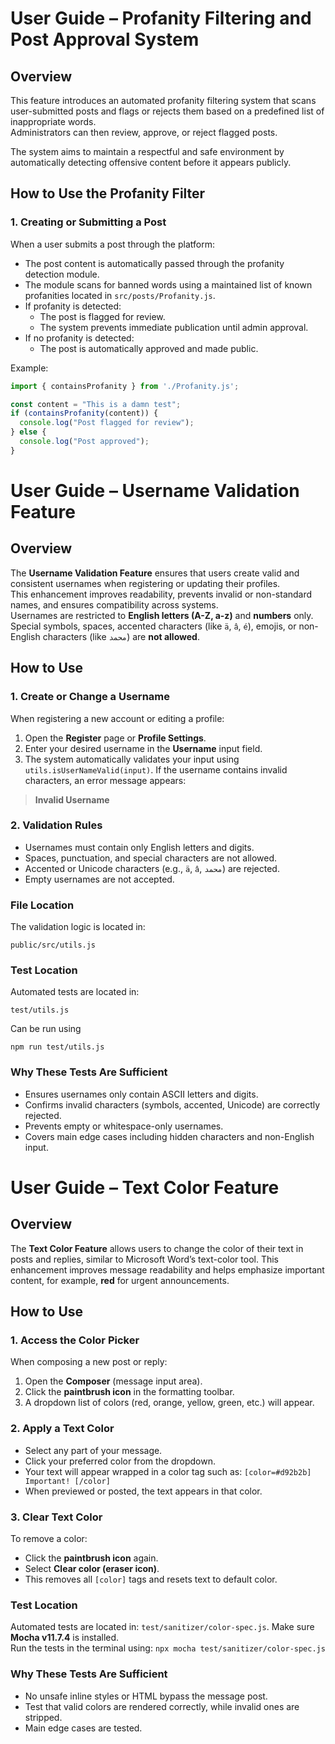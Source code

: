 # User Guide – Profanity Filtering and Post Approval System

## Overview
This feature introduces an automated profanity filtering system that scans user-submitted posts and flags or rejects them based on a predefined list of inappropriate words.  
Administrators can then review, approve, or reject flagged posts.

The system aims to maintain a respectful and safe environment by automatically detecting offensive content before it appears publicly.

## How to Use the Profanity Filter

### 1. Creating or Submitting a Post
When a user submits a post through the platform:
- The post content is automatically passed through the profanity detection module.
- The module scans for banned words using a maintained list of known profanities located in `src/posts/Profanity.js`.
- If profanity is detected:
  - The post is flagged for review.
  - The system prevents immediate publication until admin approval.
- If no profanity is detected:
  - The post is automatically approved and made public.

Example:
```js
import { containsProfanity } from './Profanity.js';

const content = "This is a damn test";
if (containsProfanity(content)) {
  console.log("Post flagged for review");
} else {
  console.log("Post approved");
}
```

# User Guide – Username Validation Feature
## Overview
The **Username Validation Feature** ensures that users create valid and consistent usernames when registering or updating their profiles.  
This enhancement improves readability, prevents invalid or non-standard names, and ensures compatibility across systems.  
Usernames are restricted to **English letters (A-Z, a-z)** and **numbers** only.  
Special symbols, spaces, accented characters (like `ä`, `â`, `é`), emojis, or non-English characters (like `محمد`) are **not allowed**.
## How to Use
### 1. Create or Change a Username
When registering a new account or editing a profile:
1. Open the **Register** page or **Profile Settings**.
2. Enter your desired username in the **Username** input field.
3. The system automatically validates your input using `utils.isUserNameValid(input)`.
If the username contains invalid characters, an error message appears:
> **Invalid Username**
### 2. Validation Rules
- Usernames must contain only English letters and digits.  
- Spaces, punctuation, and special characters are not allowed.  
- Accented or Unicode characters (e.g., `ä`, `â`, `محمد`) are rejected.  
- Empty usernames are not accepted.
### File Location
The validation logic is located in:
```
public/src/utils.js
```
### Test Location
Automated tests are located in:
```
test/utils.js
```
Can be run using
```
npm run test/utils.js
```
### Why These Tests Are Sufficient
- Ensures usernames only contain ASCII letters and digits.
- Confirms invalid characters (symbols, accented, Unicode) are correctly rejected.
- Prevents empty or whitespace-only usernames.
- Covers main edge cases including hidden characters and non-English input.

# User Guide – Text Color Feature
## Overview
The **Text Color Feature** allows users to change the color of their text in posts and replies, similar to Microsoft Word’s text-color tool.  This enhancement improves message readability and helps emphasize important content, for example, **red** for urgent announcements.
## How to Use
### 1. Access the Color Picker
When composing a new post or reply:
1. Open the **Composer** (message input area).
2. Click the **paintbrush icon** in the formatting toolbar.
3. A dropdown list of colors (red, orange, yellow, green, etc.) will appear.
### 2. Apply a Text Color
- Select any part of your message.
- Click your preferred color from the dropdown.
- Your text will appear wrapped in a color tag such as: ```[color=#d92b2b] Important! [/color]```
- When previewed or posted, the text appears in that color.
### 3. Clear Text Color
To remove a color:
- Click the **paintbrush icon** again.
- Select **Clear color (eraser icon)**.
- This removes all `[color]` tags and resets text to default color.
### Test Location
Automated tests are located in: ```test/sanitizer/color-spec.js```.
Make sure **Mocha v11.7.4** is installed.  
Run the tests in the terminal using:
```npx mocha test/sanitizer/color-spec.js```
### Why These Tests Are Sufficient
- No unsafe inline styles or HTML bypass the message post.
- Test that valid colors are rendered correctly, while invalid ones are stripped.
- Main edge cases are tested.
